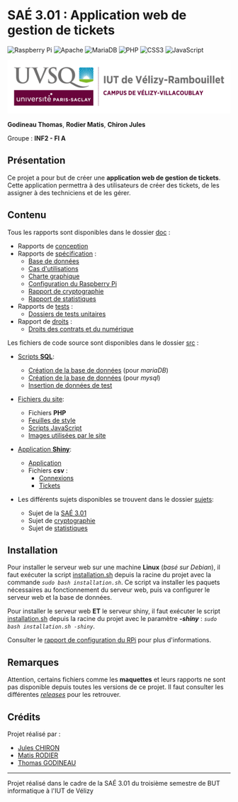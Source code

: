 # SAÉ 3.01 : Application web de gestion de tickets

![Raspberry Pi](https://img.shields.io/badge/-RaspberryPi-C51A4A?style=for-the-badge&logo=Raspberry-Pi)
![Apache](https://img.shields.io/badge/apache-%23D42029.svg?style=for-the-badge&logo=apache&logoColor=white)
![MariaDB](https://img.shields.io/badge/MariaDB-003545?style=for-the-badge&logo=mariadb&logoColor=white)
![PHP](https://img.shields.io/badge/php-%23777BB4.svg?style=for-the-badge&logo=php&logoColor=white)
![CSS3](https://img.shields.io/badge/css3-%231572B6.svg?style=for-the-badge&logo=css3&logoColor=white)
![JavaScript](https://img.shields.io/badge/javascript-%23323330.svg?style=for-the-badge&logo=javascript&logoColor=%23F7DF1E)

![logo_uvsq](doc/annexes/logo_uvsq.png)

**Godineau Thomas**, **Rodier Matis**, **Chiron Jules**

Groupe : **INF2 - FI A**

## Présentation

Ce projet a pour but de créer une **application web de gestion de tickets**. Cette application permettra à des utilisateurs de créer des tickets, de les assigner à des techniciens et de les gérer.

## Contenu

Tous les rapports sont disponibles dans le dossier [doc](doc/) :

- Rapports de [conception](doc/Conception/)
- Rapports de [spécification](doc/Specification/) :
  - [Base de données](doc/Specification/base_de_donnees.md)
  - [Cas d'utilisations](doc/Specification/cas_d_utilisations.md)
  - [Charte graphique](doc/Specification/charte_graphique.md)
  - [Configuration du Raspberry Pi](doc/Specification/config_rpi.md)
  - [Rapport de cryptographie](doc/Specification/cryptographie.pdf)
  - [Rapport de statistiques](doc/Specification/statistiques.pdf)
- Rapports de [tests](doc/Tests/) :
  - [Dossiers de tests unitaires](doc/Tests/Dossiers_tests/)
- Rapport de [droits](doc/Droit/) :
  - [Droits des contrats et du numérique](doc/Droit/rapport_droit.pdf)

Les fichiers de code source sont disponibles dans le dossier [src](src/) :

- [Scripts **SQL**](src/db/):
  - [Création de la base de données](src/db/creation_mariadb.sql) (pour *mariaDB*)
  - [Création de la base de données](src/db/creation_mysql.sql) (pour *mysql*)
  - [Insertion de données de test](src/db/insert.sql)
- [Fichiers du site](src/pages/):
  - Fichiers **PHP**
  - [Feuilles de style](src/pages/style/)
  - [Scripts JavaScript](src/pages/scripts/)
  - [Images utilisées par le site](src/pages/resources/)
- [Application **Shiny**](src/stats):
  - [Application](src/stats/app.R)
  - Fichiers **csv** :
    - [Connexions](src/stats/connexions.csv)
    - [Tickets](src/stats/tickets.csv)

- Les différents sujets disponibles se trouvent dans le dossier [sujets](sujets/):
  - Sujet de la [SAÉ 3.01](sujets/sujet_sae.pdf)
  - Sujet de [cryptographie](sujets/sujet_crypto.pdf)
  - Sujet de [statistiques](sujets/sujet_stats.pdf)

## Installation

Pour installer le serveur web sur une machine **Linux** (*basé sur *Debian**), il faut exécuter la script [installation.sh](installation.sh) depuis la racine du projet avec la commande *`sudo bash installation.sh`*. Ce script va installer les paquets nécessaires au fonctionnement du serveur web, puis va configurer le serveur web et la base de données.

Pour installer le serveur web **ET** le serveur shiny, il faut exécuter le script [installation.sh](installation.sh) depuis la racine du projet avec le paramètre ***-shiny*** : *`sudo bash installation.sh -shiny`*.

Consulter le [rapport de configuration du RPi](doc/Specification/config_rpi.md) pour plus d'informations.

## Remarques

Attention, certains fichiers comme les **maquettes** et leurs rapports ne sont pas disponible depuis toutes les versions de ce projet. Il faut consulter les différentes [*releases*](https://github.com/Boucanier/Sae_3.01_Ticketing_Web_App/releases) pour les retrouver.

## Crédits

Projet réalisé par :

- [Jules CHIRON](https://github.com/Boucanier)
- [Matis RODIER](https://github.com/matisrod)
- [Thomas GODINEAU](https://github.com/ThomasGODINEAU)

---

Projet réalisé dans le cadre de la SAÉ 3.01 du troisième semestre de BUT informatique à l'IUT de Vélizy
